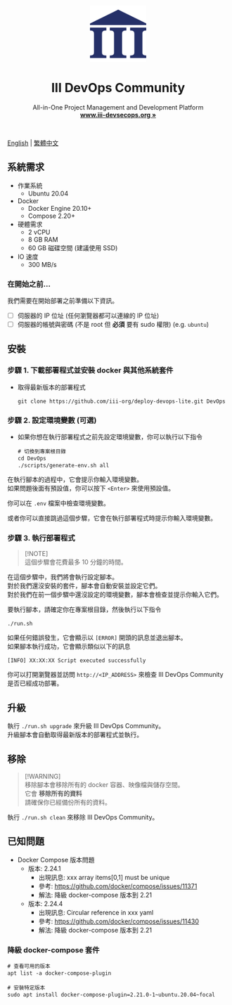 <p align="center">
  <p align="center">
   <img width="128px" src="icons/iii_logo.png" />
  </p>
	<h1 align="center"><b>III DevOps Community</b></h1>
	<p align="center">
		All-in-One Project Management and Development Platform
    <br />
    <a href="https://www.iii-devsecops.org"><strong>www.iii-devsecops.org »</strong></a>
  </p>
</p>

<br/>

[English](../README.md) | [繁體中文](README.zh_TW.md)

## 系統需求

- 作業系統
    - Ubuntu 20.04
- Docker
    - Docker Engine 20.10+
    - Compose 2.20+
- 硬體需求
    - 2 vCPU
    - 8 GB RAM
    - 60 GB 磁碟空間 (建議使用 SSD)
- IO 速度
    - 300 MB/s

### 在開始之前...

我們需要在開始部署之前準備以下資訊。

- [ ] 伺服器的 IP 位址 (任何瀏覽器都可以連線的 IP 位址)
- [ ] 伺服器的帳號與密碼 (不是 root 但 **必須** 要有 sudo 權限) (e.g. `ubuntu`)

## 安裝

### 步驟 1. 下載部署程式並安裝 docker 與其他系統套件

- 取得最新版本的部署程式

    ```shell
    git clone https://github.com/iii-org/deploy-devops-lite.git DevOps
    ```

### 步驟 2. 設定環境變數 (可選)

- 如果你想在執行部署程式之前先設定環境變數，你可以執行以下指令

    ```shell
    # 切換到專案根目錄
    cd DevOps
    ./scripts/generate-env.sh all
    ```

在執行腳本的過程中，它會提示你輸入環境變數。  
如果問題後面有預設值，你可以按下 `<Enter>` 來使用預設值。

你可以在 `.env` 檔案中檢查環境變數。

或者你可以直接跳過這個步驟，它會在執行部署程式時提示你輸入環境變數。

### 步驟 3. 執行部署程式

> [!NOTE]\
> 這個步驟會花費最多 10 分鐘的時間。

在這個步驟中，我們將會執行設定腳本。  
對於我們還沒安裝的套件，腳本會自動安裝並設定它們。  
對於我們在前一個步驟中還沒設定的環境變數，腳本會檢查並提示你輸入它們。

要執行腳本，請確定你在專案根目錄，然後執行以下指令

```shell
./run.sh
```

如果任何錯誤發生，它會顯示以 `[ERROR]` 開頭的訊息並退出腳本。  
如果腳本執行成功，它會顯示類似以下的訊息

```
[INFO] XX:XX:XX Script executed successfully
```

你可以打開瀏覽器並訪問 `http://<IP_ADDRESS>` 來檢查 III DevOps Community 是否已經成功部署。

## 升級

執行 `./run.sh upgrade` 來升級 III DevOps Community。  
升級腳本會自動取得最新版本的部署程式並執行。

## 移除

> [!WARNING]\
> 移除腳本會移除所有的 docker 容器、映像檔與儲存空間。  
> 它會 **移除所有的資料**  
> 請確保你已經備份所有的資料。

執行 `./run.sh clean` 來移除 III DevOps Community。

## 已知問題

- Docker Compose 版本問題
    - 版本: 2.24.1
        - 出現訊息: xxx array items[0,1] must be unique
        - 參考: https://github.com/docker/compose/issues/11371
        - 解法: 降級 docker-compose 版本到 2.21
    - 版本: 2.24.4
        - 出現訊息: Circular reference in xxx yaml
        - 參考: https://github.com/docker/compose/issues/11430
        - 解法: 降級 docker-compose 版本到 2.21

### 降級 docker-compose 套件

```shell
# 查看可用的版本
apt list -a docker-compose-plugin

# 安裝特定版本
sudo apt install docker-compose-plugin=2.21.0-1~ubuntu.20.04~focal
```